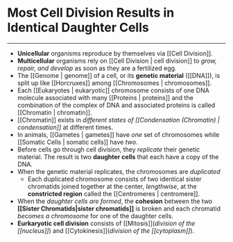 # Most Cell Division Results in Identical Daughter Cells
---
- **Unicellular** organisms reproduce by themselves via  [[Cell Division]].
- **Multicellular** organisms rely on [[Cell Division | cell division]] to *grow, repair, and develop* as soon as they are a fertilized egg.
- The [[Genome | genome]] of a cell, or its **genetic material** ([[DNA]]), is split up like [[Horcruxes]] among [[Chromosomes | chromosomes]].
- Each [[Eukaryotes | eukaryotic]] chromosome consists of one DNA molecule associated with many [[Proteins | proteins]] and the combination of the complex of DNA and associated proteins is called  [[Chromatin | chromatin]].
- [[Chromatin]] exists in *different states of [[Condensation (Chromatin) | condensation]]* at different times.
- In animals, [[Gametes | gametes]] have *one* set of chromosomes while [[Somatic Cells | somatic cells]] have *two*.
- Before cells go through cell division, they *replicate* their genetic material. The result is two **daughter cells** that each have a copy of the DNA.
- When the genetic material replicates, the chromosomes are *duplicated*
	- Each duplicated chromosome consists of two identical sister chromatids joined together at the center, *lengthwise*, at the **constricted region** called the [[Centromeres | centromere]].
- When the *daughter cells are formed*, the **cohesion** between the two **[[Sister Chromatids|sister chromatids]]** is broken and each chromatid *becomes a chromosome* for one of the daughter cells.
- **Eurkaryotic cell division** consists of [[Mitosis]](*division of the [[nucleus]]*) and [[Cytokinesis]](*division of the [[cytoplasm]]*).